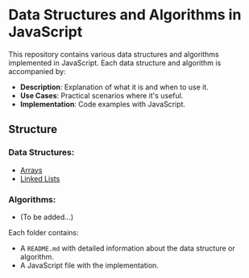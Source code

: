 # Data Structures and Algorithms in JavaScript

This repository contains various data structures and algorithms implemented in JavaScript. Each data structure and algorithm is accompanied by:
- **Description**: Explanation of what it is and when to use it.
- **Use Cases**: Practical scenarios where it's useful.
- **Implementation**: Code examples with JavaScript.

## Structure

### Data Structures:
- [Arrays](./data-structures/arrays/README.md)
- [Linked Lists](./data-structures/linked-lists/README.md)

### Algorithms:
- (To be added...)

Each folder contains:
- A `README.md` with detailed information about the data structure or algorithm.
- A JavaScript file with the implementation.

